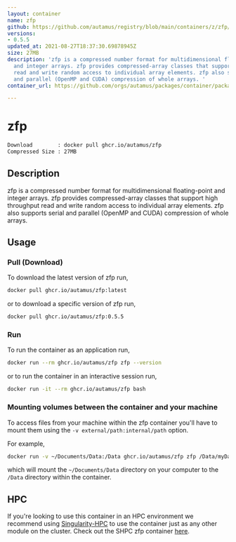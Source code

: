 ```yaml
---
layout: container
name: zfp
github: https://github.com/autamus/registry/blob/main/containers/z/zfp/spack.yaml
versions:
- 0.5.5
updated_at: 2021-08-27T18:37:30.69878945Z
size: 27MB
description: 'zfp is a compressed number format for multidimensional floating-point
  and integer arrays. zfp provides compressed-array classes that support high throughput
  read and write random access to individual array elements. zfp also supports serial
  and parallel (OpenMP and CUDA) compression of whole arrays. '
container_url: https://github.com/orgs/autamus/packages/container/package/zfp

---
```

# zfp
```bash 
Download        : docker pull ghcr.io/autamus/zfp
Compressed Size : 27MB
```

## Description
zfp is a compressed number format for multidimensional floating-point and integer arrays. zfp provides compressed-array classes that support high throughput read and write random access to individual array elements. zfp also supports serial and parallel (OpenMP and CUDA) compression of whole arrays. 

## Usage
### Pull (Download)
To download the latest version of zfp run,

```bash
docker pull ghcr.io/autamus/zfp:latest
```

or to download a specific version of zfp run,

```bash
docker pull ghcr.io/autamus/zfp:0.5.5
```
### Run
To run the container as an application run,
```bash
docker run --rm ghcr.io/autamus/zfp zfp --version
```

or to run the container in an interactive session run,
```bash
docker run -it --rm ghcr.io/autamus/zfp bash
```

### Mounting volumes between the container and your machine
To access files from your machine within the zfp container you'll have to mount them using the `-v external/path:internal/path` option.

For example,
```bash
docker run -v ~/Documents/Data:/Data ghcr.io/autamus/zfp zfp /Data/myData.csv
```
which will mount the `~/Documents/Data` directory on your computer to the `/Data` directory within the container.

## HPC
If you're looking to use this container in an HPC environment we recommend using [Singularity-HPC](https://singularity-hpc.readthedocs.io) to use the container just as any other module on the cluster. Check out the SHPC zfp container [here](https://singularityhub.github.io/singularity-hpc/r/ghcr.io-autamus-zfp/).